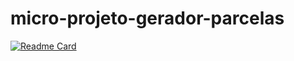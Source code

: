 # micro-projeto-gerador-parcelas
[![Readme Card](https://github-readme-stats.vercel.app/api/pin/?username=nbcf&repo=micro-projeto-gerador-parcelas
)](https://github.com/nbcf/micro-projeto-gerador-parcelas
)
